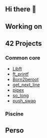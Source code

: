 ## Hi there 👋

## Working on

## 42 Projects

### Common core
- [Libft](https://github.com/blanchetamaury/libft)
- [ft_printf](https://github.com/blanchetamaury/printf/tree/main)
- [Born2beroot](https://github.com/blanchetamaury/libft)
- [get_next_line](https://github.com/blanchetamaury/libft)
- [pipex](https://github.com/blanchetamaury/libft)
- [so_long](https://github.com/blanchetamaury/libft)
- [push_swap](https://github.com/blanchetamaury/libft)

### Piscine

## Perso

<!--
**blanchetamaury/blanchetamaury** is a ✨ _special_ ✨ repository because its `README.md` (this file) appears on your GitHub profile.

Here are some ideas to get you started:

- 🔭 I’m currently working on ...
- 🌱 I’m currently learning ...
- 👯 I’m looking to collaborate on ...
- 🤔 I’m looking for help with ...
- 💬 Ask me about ...
- 📫 How to reach me: ...
- 😄 Pronouns: ...
- ⚡ Fun fact: ...
-->
